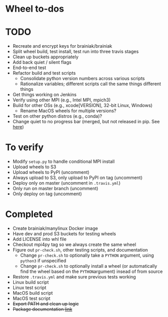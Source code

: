 # Wheel to-dos

# TODO
- Recreate and encrypt keys for brainiak/brainiak
- Split wheel build, test install, test run into three travis stages
- Clean up buckets appropriately
- Add back quiet / silent flags
- End-to-end test
- Refactor build and test scripts
   - Consolidate python version numbers across various scripts
   - Rationalize variables; different scripts call the same things different things
- Get things working on Jenkins
- Verify using other MPI (e.g., Intel MPI, mpich3)
- Build for other OSs (e.g., xcode[VERSION], 32-bit Linux, Windows)
   - Rename MacOS wheels for multiple versions?
- Test on other python distros (e.g., conda)?
- Change quiet to no progress bar (merged, but not released in pip. See [here](https://github.com/pypa/pip/pull/4194/commits/0124945031e93236c2300eb45c2f962768be62d8))

# To verify
- Modify ```setup.py``` to handle conditional MPI install
- Upload wheels to S3
- Upload wheels to PyPI (uncomment)
- Always upload to S3, only upload to PyPI on tag (uncomment)
- Deploy only on master (uncomment in ```.travis.yml```)
- Only run on master branch (uncomment)
- Only deploy on tag (uncomment)

# Completed
- Create brainiak/manylinux Docker image
- Have dev and prod S3 buckets for testing wheels
- Add LICENSE into whl file
- Checkout mpi4py tag so we always create the same wheel
- Figure out ```pr-check.sh```, other testing scripts, and documentation
   - Change ```pr-check.sh``` to optionally take a ```PYTHON``` argument, using ```python3``` if unspecified
   - Change ```pr-check.sh``` to optionally install a wheel (or automatically find the wheel based on the ```PYTHON```argument) insead of from source
- Restore ```.travis.yml``` and make sure previous tests working
- Linux build script
- Linux test script
- MacOS build script
- MacOS test script
- ~~Export PATH and clean up logic~~
- ~~Package documentation [link](http://python-packaging.readthedocs.io/en/latest/non-code-files.html)~~
